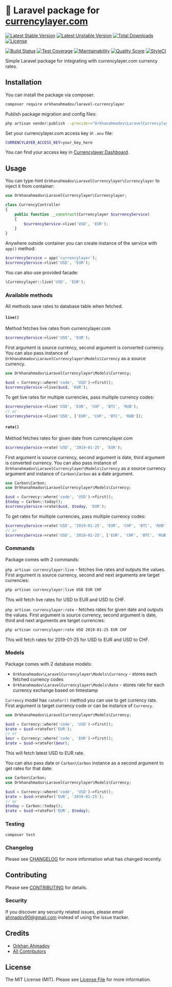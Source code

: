 # :currency_exchange: Laravel package for [currencylayer.com](https://currencylayer.com)

[![Latest Stable Version](https://poser.pugx.org/orkhanahmadov/laravel-currencylayer/v/stable)](https://packagist.org/packages/orkhanahmadov/laravel-currencylayer)
[![Latest Unstable Version](https://poser.pugx.org/orkhanahmadov/laravel-currencylayer/v/unstable)](https://packagist.org/packages/orkhanahmadov/laravel-currencylayer)
[![Total Downloads](https://img.shields.io/packagist/dt/orkhanahmadov/laravel-currencylayer)](https://packagist.org/packages/orkhanahmadov/laravel-currencylayer)
[![License](https://img.shields.io/github/license/orkhanahmadov/laravel-currencylayer.svg)](https://github.com/orkhanahmadov/laravel-currencylayer/blob/master/LICENSE.md)

[![Build Status](https://img.shields.io/travis/orkhanahmadov/laravel-currencylayer.svg)](https://travis-ci.org/orkhanahmadov/laravel-currencylayer)
[![Test Coverage](https://api.codeclimate.com/v1/badges/85b8405174a619e906e1/test_coverage)](https://codeclimate.com/github/orkhanahmadov/laravel-currencylayer/test_coverage)
[![Maintainability](https://api.codeclimate.com/v1/badges/85b8405174a619e906e1/maintainability)](https://codeclimate.com/github/orkhanahmadov/laravel-currencylayer/maintainability)
[![Quality Score](https://img.shields.io/scrutinizer/g/orkhanahmadov/laravel-currencylayer.svg)](https://scrutinizer-ci.com/g/orkhanahmadov/laravel-currencylayer)
[![StyleCI](https://github.styleci.io/repos/208126340/shield?branch=master)](https://github.styleci.io/repos/208126340)

Simple Laravel package for integrating with currencylayer.com currency rates.

## Installation

You can install the package via composer:

```bash
composer require orkhanahmadov/laravel-currencylayer
```

Publish package migration and config files:

```bash
php artisan vendor:publish --provider="Orkhanahmadov\LaravelCurrencylayer\LaravelCurrencylayerServiceProvider"
```

Set your currencylayer.com access key in `.env` file:

```bash
CURRENCYLAYER_ACCESS_KEY=your_key_here
```

You can find your access key in [Currencylayer Dashboard](https://currencylayer.com/dashboard).

## Usage

You can type-hint `Orkhanahmadov\LaravelCurrencylayer\Currencylayer` to inject it from container:

```php
use Orkhanahmadov\LaravelCurrencylayer\Currencylayer;

class CurrencyController
{
    public function __construct(Currencylayer $currencyService)
    {
        $currencyService->live('USD', 'EUR');
    }
}
```

Anywhere outside container you can create instance of the service with `app()` method:

```php
$currencyService = app('currencylayer');
$currencyService->live('USD', 'EUR');
```

You can also use provided facade:
```php
\Currencylayer::live('USD', 'EUR');
```

### Available methods

All methods save rates to database table when fetched.

#### `live()`

Method fetches live rates from currencylayer.com

```php
$currencyService->live('USD', 'EUR');
```

First argument is source currency, second argument is converted currency.
You can also pass instance of `Orkhanahmadov\LaravelCurrencylayer\Models\Currency` as a source currency.

```php
use Orkhanahmadov\LaravelCurrencylayer\Models\Currency;

$usd = Currency::where('code', 'USD')->first();
$currencyService->live($usd, 'EUR');
```

To get live rates for multiple currencies, pass multiple currency codes:

```php
$currencyService->live('USD', 'EUR', 'CHF', 'BTC', 'RUB');
// or
$currencyService->live('USD', ['EUR', 'CHF', 'BTC', 'RUB']);
```

#### `rate()`

Method fetches rates for given date from currencylayer.com

```php
$currencyService->rate('USD', '2019-01-25', 'EUR');
```

First argument is source currency, second argument is date, third argument is converted currency.
You can also pass instance of `Orkhanahmadov\LaravelCurrencylayer\Models\Currency` as a source currency argument 
and instance of `Carbon\Carbon` as a date argument.

```php
use Carbon\Carbon;
use Orkhanahmadov\LaravelCurrencylayer\Models\Currency;

$usd = Currency::where('code', 'USD')->first();
$today = Carbon::today();
$currencyService->rate($usd, $today, 'EUR');
```

To get rates for multiple currencies, pass multiple currency codes:

```php
$currencyService->rate('USD', '2019-01-25', 'EUR', 'CHF', 'BTC', 'RUB');
// or
$currencyService->rate('USD', '2019-01-25', ['EUR', 'CHF', 'BTC', 'RUB']);
```

### Commands

Package comes with 2 commands:

`php artisan currencylayer:live` - fetches live rates and outputs the values. First argument is source currency, 
second and next arguments are target currencies:

```bash
php artisan currencylayer:live USD EUR CHF
```

This will fetch live rates for USD to EUR and USD to CHF.

`php artisan currencylayer:rate` - fetches rates for given date and outputs the values. First argument is source currency, 
second argument is date, third and next arguments are target currencies:

```bash
php artisan currencylayer:rate USD 2019-01-25 EUR CHF
```

This will fetch rates for 2019-01-25 for USD to EUR and USD to CHF.

### Models

Package comes with 2 database models:

* `Orkhanahmadov\LaravelCurrencylayer\Models\Currency` - stores each fetched currency codes
* `Orkhanahmadov\LaravelCurrencylayer\Models\Rate` - stores rate for each currency exchange based on timestamp

`Currency` model has `rateFor()` method you can use to get currency rate.
First argument is target currency code or can be instance of `Currency`.

```php
use Orkhanahmadov\LaravelCurrencylayer\Models\Currency;

$usd = Currency::where('code', 'USD')->first();
$rate = $usd->rateFor('EUR');
// or
$eur = Currency::where('code', 'EUR')->first();
$rate = $usd->rateFor($eur);
```

This will fetch latest USD to EUR rate.

You can also pass date or `Carbon\Carbon` instance as a second argument to get rates for that date:

```php
use Carbon\Carbon;
use Orkhanahmadov\LaravelCurrencylayer\Models\Currency;

$usd = Currency::where('code', 'USD')->first();
$rate = $usd->rateFor('EUR', '2019-01-25');
// or
$today = Carbon::today();
$rate = $usd->rateFor('EUR', $today);
```

### Testing

``` bash
composer test
```

### Changelog

Please see [CHANGELOG](CHANGELOG.md) for more information what has changed recently.

## Contributing

Please see [CONTRIBUTING](CONTRIBUTING.md) for details.

### Security

If you discover any security related issues, please email ahmadov90@gmail.com instead of using the issue tracker.

## Credits

- [Orkhan Ahmadov](https://github.com/orkhanahmadov)
- [All Contributors](../../contributors)

## License

The MIT License (MIT). Please see [License File](LICENSE.md) for more information.
